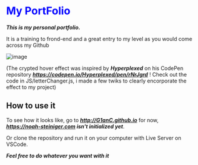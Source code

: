  <h1 style="color:blue;">My PortFolio</h1>

***This is my personal portfolio.***

It is a training to frond-end and a great entry to my level as you would come across my Github

![image](https://github.com/G1anC/PortFolio/assets/114910356/8ee95fa4-15da-46f3-a934-2cda6f8d1f6a)

(The crypted hover effect was inspired by ***Hyperplexed*** on his CodePen repository ***https://codepen.io/Hyperplexed/pen/rNrJgrd*** ! Check out the code in JS/letterChanger.js, i made a few twiks to clearly encorporate the effect to my project)

## How to use it

To see how it looks like, go to ***http://G1anC.github.io*** for now, ***https://noah-steiniger.com isn't initialized yet***.

Or clone the repository and run it on your computer with Live Server on VSCode.

***Feel free to do whatever you want with it***


